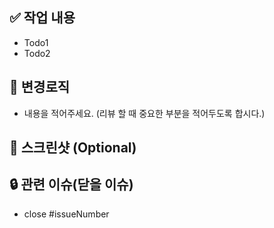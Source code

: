 ## :white_check_mark: 작업 내용

- Todo1
- Todo2

## :hammer: 변경로직

- 내용을 적어주세요. (리뷰 할 때 중요한 부분을 적어두도록 합시다.)

## :camera_flash: 스크린샷 (Optional)

## :lock: 관련 이슈(닫을 이슈)

- close #issueNumber
